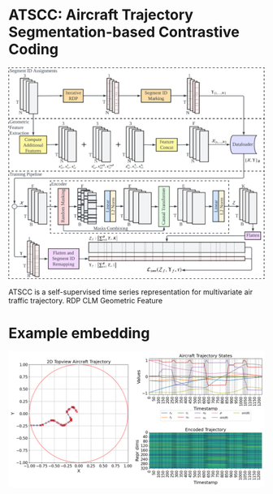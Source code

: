 # ATSCC: Aircraft Trajectory Segmentation-based Contrastive Coding

![Screenshot](atscc.png)

ATSCC is a self-supervised time series representation for multivariate air traffic trajectory.
RDP
CLM
Geometric Feature

# Example embedding

![Screenshot](embedding.png)
